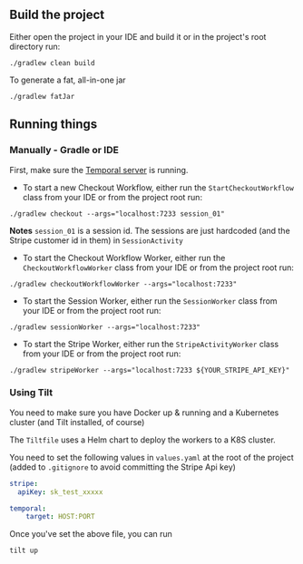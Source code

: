 ## Build the project

Either open the project in your IDE and build it or in the project's root directory run:

```shell
./gradlew clean build
```

To generate a fat, all-in-one jar
```shell
./gradlew fatJar
```

## Running things

### Manually - Gradle or IDE

First, make sure the [Temporal server](https://docs.temporal.io/docs/server/quick-install) is running.

- To start a new Checkout Workflow, either run the `StartCheckoutWorkflow` class from your IDE or from the project 
root run:

```shell
./gradlew checkout --args="localhost:7233 session_01"
```

**Notes**
`session_01` is a session id. The sessions are just hardcoded (and the Stripe customer id in them) in `SessionActivity`

- To start the Checkout Workflow Worker, either run the `CheckoutWorkflowWorker` class from your IDE or from the 
project root run:

```shell
./gradlew checkoutWorkflowWorker --args="localhost:7233"
```

- To start the Session Worker, either run the `SessionWorker` class from your IDE or from the project root run:

```shell
./gradlew sessionWorker --args="localhost:7233" 
```

- To start the Stripe Worker, either run the `StripeActivityWorker` class from your IDE or from the project root run:

```shell
./gradlew stripeWorker --args="localhost:7233 ${YOUR_STRIPE_API_KEY}"
```

### Using Tilt

You need to make sure you have Docker up & running and a Kubernetes cluster (and Tilt installed, of course)

The `Tiltfile` uses a Helm chart to deploy the workers to a K8S cluster. 

You need to set the following values in `values.yaml` at the root of the project (added to `.gitignore` to avoid 
committing the Stripe Api key)

```yaml
stripe:
  apiKey: sk_test_xxxxx

temporal:
    target: HOST:PORT
```

Once you've set the above file, you can run

```shell
tilt up
```